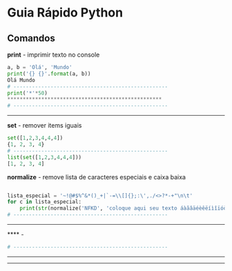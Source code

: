 

# Guia Rápido Python
## Comandos

**print** - imprimir texto no console
```python
a, b = 'Olá', 'Mundo'
print('{} {}'.format(a, b))
Olá Mundo
# --------------------------------------------------
print('*'*50)
**************************************************
# --------------------------------------------------
```
---
**set** - remover items iguais
```python
set([1,2,3,4,4,4])
{1, 2, 3, 4}
# --------------------------------------------------
list(set([1,2,3,4,4,4]))
[1, 2, 3, 4]
```
**normalize** - remove lista de caracteres especiais e caixa baixa
```python

lista_especial = '~!@#$%^&*()_+|`-=\\[]{};:\',./<>?*-+"\n\t'
for c in lista_especial:
	print(str(normalize('NFKD', 'coloque aqui seu texto áàãâäéèêëíìîïóòõôöúùûüçñÀÁÃÂÉÊÍÓÕÔÚÜÇ').encode('ASCII', 'ignore').decode('ASCII')).lower().replace(c, ''))
# --------------------------------------------------
```



---
**** - 
```python
# --------------------------------------------------
```
---



---

<!--stackedit_data:
eyJoaXN0b3J5IjpbODAzOTM3NDM5LC03OTMxOTI0OSwtMTMwNz
U0OTA5NF19
-->